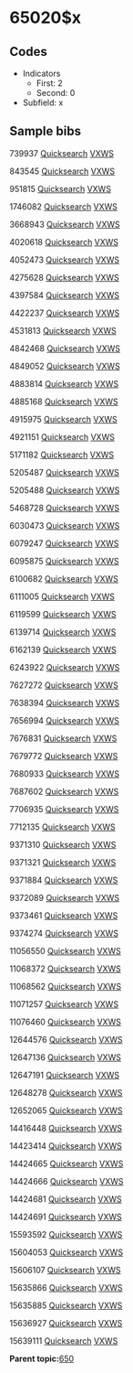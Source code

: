 # 65020$x

## Codes

-   Indicators
    -   First: 2
    -   Second: 0
-   Subfield: x

## Sample bibs

739937 [Quicksearch](https://search.library.yale.edu/catalog/739937) [VXWS](http://prodorbis.library.yale.edu:7014/vxws/GetHoldingsService?bibId=739937)

843545 [Quicksearch](https://search.library.yale.edu/catalog/843545) [VXWS](http://prodorbis.library.yale.edu:7014/vxws/GetHoldingsService?bibId=843545)

951815 [Quicksearch](https://search.library.yale.edu/catalog/951815) [VXWS](http://prodorbis.library.yale.edu:7014/vxws/GetHoldingsService?bibId=951815)

1746082 [Quicksearch](https://search.library.yale.edu/catalog/1746082) [VXWS](http://prodorbis.library.yale.edu:7014/vxws/GetHoldingsService?bibId=1746082)

3668943 [Quicksearch](https://search.library.yale.edu/catalog/3668943) [VXWS](http://prodorbis.library.yale.edu:7014/vxws/GetHoldingsService?bibId=3668943)

4020618 [Quicksearch](https://search.library.yale.edu/catalog/4020618) [VXWS](http://prodorbis.library.yale.edu:7014/vxws/GetHoldingsService?bibId=4020618)

4052473 [Quicksearch](https://search.library.yale.edu/catalog/4052473) [VXWS](http://prodorbis.library.yale.edu:7014/vxws/GetHoldingsService?bibId=4052473)

4275628 [Quicksearch](https://search.library.yale.edu/catalog/4275628) [VXWS](http://prodorbis.library.yale.edu:7014/vxws/GetHoldingsService?bibId=4275628)

4397584 [Quicksearch](https://search.library.yale.edu/catalog/4397584) [VXWS](http://prodorbis.library.yale.edu:7014/vxws/GetHoldingsService?bibId=4397584)

4422237 [Quicksearch](https://search.library.yale.edu/catalog/4422237) [VXWS](http://prodorbis.library.yale.edu:7014/vxws/GetHoldingsService?bibId=4422237)

4531813 [Quicksearch](https://search.library.yale.edu/catalog/4531813) [VXWS](http://prodorbis.library.yale.edu:7014/vxws/GetHoldingsService?bibId=4531813)

4842468 [Quicksearch](https://search.library.yale.edu/catalog/4842468) [VXWS](http://prodorbis.library.yale.edu:7014/vxws/GetHoldingsService?bibId=4842468)

4849052 [Quicksearch](https://search.library.yale.edu/catalog/4849052) [VXWS](http://prodorbis.library.yale.edu:7014/vxws/GetHoldingsService?bibId=4849052)

4883814 [Quicksearch](https://search.library.yale.edu/catalog/4883814) [VXWS](http://prodorbis.library.yale.edu:7014/vxws/GetHoldingsService?bibId=4883814)

4885168 [Quicksearch](https://search.library.yale.edu/catalog/4885168) [VXWS](http://prodorbis.library.yale.edu:7014/vxws/GetHoldingsService?bibId=4885168)

4915975 [Quicksearch](https://search.library.yale.edu/catalog/4915975) [VXWS](http://prodorbis.library.yale.edu:7014/vxws/GetHoldingsService?bibId=4915975)

4921151 [Quicksearch](https://search.library.yale.edu/catalog/4921151) [VXWS](http://prodorbis.library.yale.edu:7014/vxws/GetHoldingsService?bibId=4921151)

5171182 [Quicksearch](https://search.library.yale.edu/catalog/5171182) [VXWS](http://prodorbis.library.yale.edu:7014/vxws/GetHoldingsService?bibId=5171182)

5205487 [Quicksearch](https://search.library.yale.edu/catalog/5205487) [VXWS](http://prodorbis.library.yale.edu:7014/vxws/GetHoldingsService?bibId=5205487)

5205488 [Quicksearch](https://search.library.yale.edu/catalog/5205488) [VXWS](http://prodorbis.library.yale.edu:7014/vxws/GetHoldingsService?bibId=5205488)

5468728 [Quicksearch](https://search.library.yale.edu/catalog/5468728) [VXWS](http://prodorbis.library.yale.edu:7014/vxws/GetHoldingsService?bibId=5468728)

6030473 [Quicksearch](https://search.library.yale.edu/catalog/6030473) [VXWS](http://prodorbis.library.yale.edu:7014/vxws/GetHoldingsService?bibId=6030473)

6079247 [Quicksearch](https://search.library.yale.edu/catalog/6079247) [VXWS](http://prodorbis.library.yale.edu:7014/vxws/GetHoldingsService?bibId=6079247)

6095875 [Quicksearch](https://search.library.yale.edu/catalog/6095875) [VXWS](http://prodorbis.library.yale.edu:7014/vxws/GetHoldingsService?bibId=6095875)

6100682 [Quicksearch](https://search.library.yale.edu/catalog/6100682) [VXWS](http://prodorbis.library.yale.edu:7014/vxws/GetHoldingsService?bibId=6100682)

6111005 [Quicksearch](https://search.library.yale.edu/catalog/6111005) [VXWS](http://prodorbis.library.yale.edu:7014/vxws/GetHoldingsService?bibId=6111005)

6119599 [Quicksearch](https://search.library.yale.edu/catalog/6119599) [VXWS](http://prodorbis.library.yale.edu:7014/vxws/GetHoldingsService?bibId=6119599)

6139714 [Quicksearch](https://search.library.yale.edu/catalog/6139714) [VXWS](http://prodorbis.library.yale.edu:7014/vxws/GetHoldingsService?bibId=6139714)

6162139 [Quicksearch](https://search.library.yale.edu/catalog/6162139) [VXWS](http://prodorbis.library.yale.edu:7014/vxws/GetHoldingsService?bibId=6162139)

6243922 [Quicksearch](https://search.library.yale.edu/catalog/6243922) [VXWS](http://prodorbis.library.yale.edu:7014/vxws/GetHoldingsService?bibId=6243922)

7627272 [Quicksearch](https://search.library.yale.edu/catalog/7627272) [VXWS](http://prodorbis.library.yale.edu:7014/vxws/GetHoldingsService?bibId=7627272)

7638394 [Quicksearch](https://search.library.yale.edu/catalog/7638394) [VXWS](http://prodorbis.library.yale.edu:7014/vxws/GetHoldingsService?bibId=7638394)

7656994 [Quicksearch](https://search.library.yale.edu/catalog/7656994) [VXWS](http://prodorbis.library.yale.edu:7014/vxws/GetHoldingsService?bibId=7656994)

7676831 [Quicksearch](https://search.library.yale.edu/catalog/7676831) [VXWS](http://prodorbis.library.yale.edu:7014/vxws/GetHoldingsService?bibId=7676831)

7679772 [Quicksearch](https://search.library.yale.edu/catalog/7679772) [VXWS](http://prodorbis.library.yale.edu:7014/vxws/GetHoldingsService?bibId=7679772)

7680933 [Quicksearch](https://search.library.yale.edu/catalog/7680933) [VXWS](http://prodorbis.library.yale.edu:7014/vxws/GetHoldingsService?bibId=7680933)

7687602 [Quicksearch](https://search.library.yale.edu/catalog/7687602) [VXWS](http://prodorbis.library.yale.edu:7014/vxws/GetHoldingsService?bibId=7687602)

7706935 [Quicksearch](https://search.library.yale.edu/catalog/7706935) [VXWS](http://prodorbis.library.yale.edu:7014/vxws/GetHoldingsService?bibId=7706935)

7712135 [Quicksearch](https://search.library.yale.edu/catalog/7712135) [VXWS](http://prodorbis.library.yale.edu:7014/vxws/GetHoldingsService?bibId=7712135)

9371310 [Quicksearch](https://search.library.yale.edu/catalog/9371310) [VXWS](http://prodorbis.library.yale.edu:7014/vxws/GetHoldingsService?bibId=9371310)

9371321 [Quicksearch](https://search.library.yale.edu/catalog/9371321) [VXWS](http://prodorbis.library.yale.edu:7014/vxws/GetHoldingsService?bibId=9371321)

9371884 [Quicksearch](https://search.library.yale.edu/catalog/9371884) [VXWS](http://prodorbis.library.yale.edu:7014/vxws/GetHoldingsService?bibId=9371884)

9372089 [Quicksearch](https://search.library.yale.edu/catalog/9372089) [VXWS](http://prodorbis.library.yale.edu:7014/vxws/GetHoldingsService?bibId=9372089)

9373461 [Quicksearch](https://search.library.yale.edu/catalog/9373461) [VXWS](http://prodorbis.library.yale.edu:7014/vxws/GetHoldingsService?bibId=9373461)

9374274 [Quicksearch](https://search.library.yale.edu/catalog/9374274) [VXWS](http://prodorbis.library.yale.edu:7014/vxws/GetHoldingsService?bibId=9374274)

11056550 [Quicksearch](https://search.library.yale.edu/catalog/11056550) [VXWS](http://prodorbis.library.yale.edu:7014/vxws/GetHoldingsService?bibId=11056550)

11068372 [Quicksearch](https://search.library.yale.edu/catalog/11068372) [VXWS](http://prodorbis.library.yale.edu:7014/vxws/GetHoldingsService?bibId=11068372)

11068562 [Quicksearch](https://search.library.yale.edu/catalog/11068562) [VXWS](http://prodorbis.library.yale.edu:7014/vxws/GetHoldingsService?bibId=11068562)

11071257 [Quicksearch](https://search.library.yale.edu/catalog/11071257) [VXWS](http://prodorbis.library.yale.edu:7014/vxws/GetHoldingsService?bibId=11071257)

11076460 [Quicksearch](https://search.library.yale.edu/catalog/11076460) [VXWS](http://prodorbis.library.yale.edu:7014/vxws/GetHoldingsService?bibId=11076460)

12644576 [Quicksearch](https://search.library.yale.edu/catalog/12644576) [VXWS](http://prodorbis.library.yale.edu:7014/vxws/GetHoldingsService?bibId=12644576)

12647136 [Quicksearch](https://search.library.yale.edu/catalog/12647136) [VXWS](http://prodorbis.library.yale.edu:7014/vxws/GetHoldingsService?bibId=12647136)

12647191 [Quicksearch](https://search.library.yale.edu/catalog/12647191) [VXWS](http://prodorbis.library.yale.edu:7014/vxws/GetHoldingsService?bibId=12647191)

12648278 [Quicksearch](https://search.library.yale.edu/catalog/12648278) [VXWS](http://prodorbis.library.yale.edu:7014/vxws/GetHoldingsService?bibId=12648278)

12652065 [Quicksearch](https://search.library.yale.edu/catalog/12652065) [VXWS](http://prodorbis.library.yale.edu:7014/vxws/GetHoldingsService?bibId=12652065)

14416448 [Quicksearch](https://search.library.yale.edu/catalog/14416448) [VXWS](http://prodorbis.library.yale.edu:7014/vxws/GetHoldingsService?bibId=14416448)

14423414 [Quicksearch](https://search.library.yale.edu/catalog/14423414) [VXWS](http://prodorbis.library.yale.edu:7014/vxws/GetHoldingsService?bibId=14423414)

14424665 [Quicksearch](https://search.library.yale.edu/catalog/14424665) [VXWS](http://prodorbis.library.yale.edu:7014/vxws/GetHoldingsService?bibId=14424665)

14424666 [Quicksearch](https://search.library.yale.edu/catalog/14424666) [VXWS](http://prodorbis.library.yale.edu:7014/vxws/GetHoldingsService?bibId=14424666)

14424681 [Quicksearch](https://search.library.yale.edu/catalog/14424681) [VXWS](http://prodorbis.library.yale.edu:7014/vxws/GetHoldingsService?bibId=14424681)

14424691 [Quicksearch](https://search.library.yale.edu/catalog/14424691) [VXWS](http://prodorbis.library.yale.edu:7014/vxws/GetHoldingsService?bibId=14424691)

15593592 [Quicksearch](https://search.library.yale.edu/catalog/15593592) [VXWS](http://prodorbis.library.yale.edu:7014/vxws/GetHoldingsService?bibId=15593592)

15604053 [Quicksearch](https://search.library.yale.edu/catalog/15604053) [VXWS](http://prodorbis.library.yale.edu:7014/vxws/GetHoldingsService?bibId=15604053)

15606107 [Quicksearch](https://search.library.yale.edu/catalog/15606107) [VXWS](http://prodorbis.library.yale.edu:7014/vxws/GetHoldingsService?bibId=15606107)

15635866 [Quicksearch](https://search.library.yale.edu/catalog/15635866) [VXWS](http://prodorbis.library.yale.edu:7014/vxws/GetHoldingsService?bibId=15635866)

15635885 [Quicksearch](https://search.library.yale.edu/catalog/15635885) [VXWS](http://prodorbis.library.yale.edu:7014/vxws/GetHoldingsService?bibId=15635885)

15636927 [Quicksearch](https://search.library.yale.edu/catalog/15636927) [VXWS](http://prodorbis.library.yale.edu:7014/vxws/GetHoldingsService?bibId=15636927)

15639111 [Quicksearch](https://search.library.yale.edu/catalog/15639111) [VXWS](http://prodorbis.library.yale.edu:7014/vxws/GetHoldingsService?bibId=15639111)

**Parent topic:**[650](../../tags/650/650.md)

